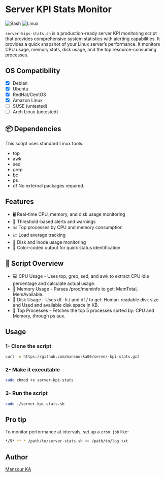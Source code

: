 # Server KPI Stats Monitor

![Bash](https://img.shields.io/badge/shell_script-%23121011.svg?style=for-the-badge&logo=gnu-bash&logoColor=white)
![Linux](https://img.shields.io/badge/Linux-FCC624?style=for-the-badge&logo=linux&logoColor=black)

`server-kips-stats.sh`  is a production-ready server KPI monitoring script that provides comprehensive system statistics with alerting capabilities. It provides a quick snapshot of your Linux server’s performance. It monitors CPU usage, memory stats, disk usage, and the top resource-consuming processes.

## OS Compatibility

- [x] Debian
- [x] Ubuntu  
- [x] RedHat/CentOS
- [x] Amazon Linux
- [ ] SUSE (untested)
- [ ] Arch Linux (untested)

## 📦 Dependencies

This script uses standard Linux tools:

- top
- awk
- sed
- grep
- bc
- ps
- df
No external packages required.

## Features

- 🖥️ Real-time CPU, memory, and disk usage monitoring
- 🚨 Threshold-based alerts and warnings
- 📊 Top processes by CPU and memory consumption
- 📈 Load average tracking
- 💾 Disk and inode usage monitoring
- 🎨 Color-coded output for quick status identification

## 📁 Script Overview

- 💻 CPU Usage - Uses top, grep, sed, and awk to extract CPU idle percentage and calculate actual usage.
- 🧠 Memory Usage - Parses /proc/meminfo to get: MemTotal, MemAvailable.
- 💾 Disk Usage - Uses df -h / and df / to get: Human-readable disk size and Used and available disk space in KB.
- 📌 Top Processes - Fetches the top 5 processes sorted by: CPU and Memory, through ps aux.

## Usage

### 1- Clone the script

```bash
curl -o https://github.com/mansourka06/server-kpi-stats.git
```

### 2- Make it executable

```bash
sudo chmod +x server-kpi-stats
```

### 3- Run the script

```bash
sudo ./server-kpi-stats.sh
```

## Pro tip

To monitor performance at intervals, set up a `cron job` like:

```bash
*/5* ** * /path/to/server-stats.sh >> /path/to/log.txt
```

## Author

[Mansour KA](https://github.com/mansourka06)